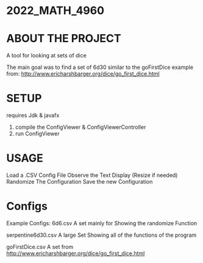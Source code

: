 # 2022_MATH_4960


<!-- ABOUT THE PROJECT -->
# ABOUT THE PROJECT
A tool for looking at sets of dice

The main goal was to find a set of 6d30 similar to the goFirstDice example from: http://www.ericharshbarger.org/dice/go_first_dice.html


<!-- SETUP -->
# SETUP
requires Jdk & javafx

1. compile the ConfigViewer & ConfigViewerController
2. run ConfigViewer


<!-- USAGE -->
# USAGE
Load a .CSV Config File
Observe the Text Display (Resize if needed)
Randomize The Configuration
Save the new Configuration


<!-- Configs -->
# Configs
Example Configs:
  6d6.csv
    A set mainly for Showing the randomize Function
    
  serpentine6d30.csv
    A large Set Showing all of the functions of the program
    
  goFirstDice.csv
    A set from http://www.ericharshbarger.org/dice/go_first_dice.html
    
